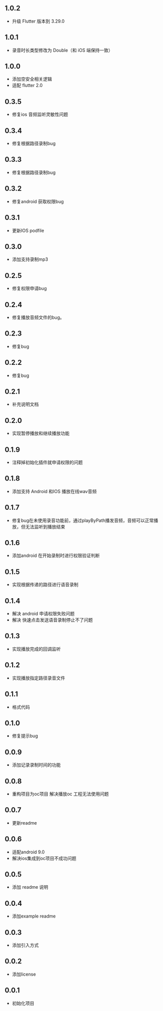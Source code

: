 ## 1.0.2

* 升级 Flutter 版本到 3.29.0

## 1.0.1

* 录音时长类型修改为 Double（和 iOS 端保持一致）

## 1.0.0

* 添加空安全相关逻辑
* 适配 flutter 2.0

## 0.3.5

* 修复ios 音频监听灵敏性问题

## 0.3.4

* 修复根据路径录制bug

## 0.3.3

* 修复根据路径录制bug

## 0.3.2

* 修复android 获取权限bug

## 0.3.1

* 更新IOS podfile

## 0.3.0

* 添加支持录制mp3

## 0.2.5

* 修复权限申请bug

## 0.2.4

* 修复播放音频文件的bug。

## 0.2.3

* 修复bug

## 0.2.2

* 修复bug

## 0.2.1

* 补充说明文档

## 0.2.0

* 实现暂停播放和继续播放功能

## 0.1.9

* 注释掉初始化插件就申请权限的问题

## 0.1.8

* 添加支持 Android 和IOS 播放在线wav音频

## 0.1.7

* 修复bug在未使用录音功能前，通过playByPath播发音频，音频可以正常播放，但无法监听到播放结束

## 0.1.6

* 添加android 在开始录制时进行权限验证判断

## 0.1.5

* 实现根据传递的路径进行语音录制

## 0.1.4

* 解决 android 申请权限失败问题
* 解决 快速点击发送语音录制停止不了问题

## 0.1.3

* 实现播放完成的回调监听

## 0.1.2

* 实现播放指定路径录音文件

## 0.1.1

* 格式代码

## 0.1.0

* 修复提示bug

## 0.0.9

* 添加记录录制时间的功能

## 0.0.8

* 重构项目为oc项目 解决播放oc 工程无法使用问题

## 0.0.7

* 更新readme

## 0.0.6

* 适配android 9.0
* 解决ios集成到oc项目不成功问题

## 0.0.5

* 添加 readme 说明

## 0.0.4

* 添加example readme

## 0.0.3

* 添加引入方式

## 0.0.2

* 添加license

## 0.0.1

* 初始化项目 


